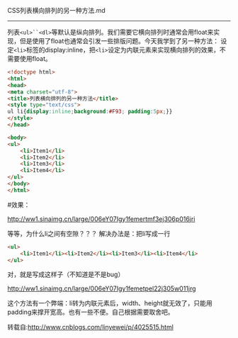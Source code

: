 CSS列表横向排列的另一种方法.md
***

列表`<ul>``<dl>`等默认是纵向排列。我们需要它横向排列时通常会用float来实现，但是使用了float也通常会引发一些排版问题。今天我学到了另一种方法：
设定`<li>`标签的display:inline，把`<li>`设定为内联元素来实现横向排列的效果，不需要使用float。

```html
<!doctype html>
<html>
<head>
<meta charset="utf-8">
<title>列表横向排列的另一种方法</title>
<style type="text/css">
ul li{display:inline;background:#F93; padding:5px;}}
</style>
</head>

<body>
<ul>
    <li>Item1</li>
    <li>Item2</li>
    <li>Item3</li>
    <li>Item4</li>
</ul>
</body>
</html>
```
#效果：

http://ww1.sinaimg.cn/large/006eY07Igy1femertmf3ej306p016jri
 
等等，为什么li之间有空隙？？？
解决办法是：把li写成一行

```html
<ul>
    <li>Item1</li><li>Item2</li><li>Item3</li><li>Item4</li>
</ul>
```
对，就是写成这样子（不知道是不是bug）

http://ww1.sinaimg.cn/large/006eY07Igy1femetpel22j305w011jrg

这个方法有一个弊端：li转为内联元素后，width、height就无效了，只能用padding来撑开宽高。也有一些不便。自己根据需要取舍吧。

转载自:http://www.cnblogs.com/linyewei/p/4025515.html
